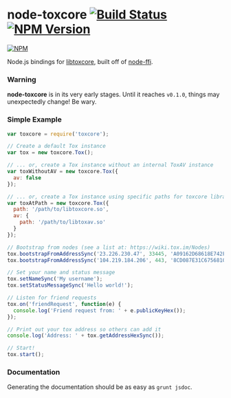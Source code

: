 node-toxcore [![Build Status](https://img.shields.io/travis/saneki/node-toxcore.svg?style=flat-square)](http://travis-ci.org/saneki/node-toxcore) [![NPM Version](https://img.shields.io/npm/v/toxcore.svg?style=flat-square)](https://www.npmjs.org/package/toxcore)
============

[![NPM](https://nodei.co/npm/toxcore.png)](https://nodei.co/npm/toxcore/)

Node.js bindings for [libtoxcore], built off of [node-ffi].


### Warning

**node-toxcore** is in its very early stages. Until it reaches `v0.1.0`,
things may unexpectedly change! Be wary.


### Simple Example

``` js
var toxcore = require('toxcore');

// Create a default Tox instance
var tox = new toxcore.Tox();

// ... or, create a Tox instance without an internal ToxAV instance
var toxWithoutAV = new toxcore.Tox({
  av: false
});

// ... or, create a Tox instance using specific paths for toxcore libraries
var toxAtPath = new toxcore.Tox({
  path: '/path/to/libtoxcore.so',
  av: {
    path: '/path/to/libtoxav.so'
  }
});

// Bootstrap from nodes (see a list at: https://wiki.tox.im/Nodes)
tox.bootstrapFromAddressSync('23.226.230.47', 33445, 'A09162D68618E742FFBCA1C2C70385E6679604B2D80EA6E84AD0996A1AC8A074'); // stal
tox.bootstrapFromAddressSync('104.219.184.206', 443, '8CD087E31C67568103E8C2A28653337E90E6B8EDA0D765D57C6B5172B4F1F04C'); // Jfreegman

// Set your name and status message
tox.setNameSync('My username');
tox.setStatusMessageSync('Hello world!');

// Listen for friend requests
tox.on('friendRequest', function(e) {
  console.log('Friend request from: ' + e.publicKeyHex());
});

// Print out your tox address so others can add it
console.log('Address: ' + tox.getAddressHexSync());

// Start!
tox.start();
```


### Documentation

Generating the documentation should be as easy as `grunt jsdoc`.


[libtoxcore]:https://github.com/irungentoo/toxcore
[node-ffi]:https://github.com/node-ffi/node-ffi
